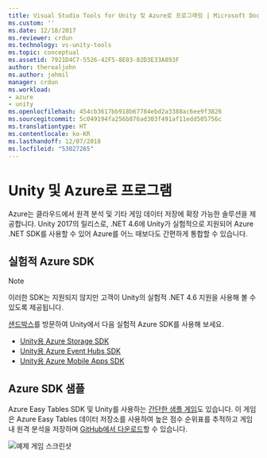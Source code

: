 ```yaml
---
title: Visual Studio Tools for Unity 및 Azure로 프로그래밍 | Microsoft Docs
ms.custom: ''
ms.date: 12/18/2017
ms.reviewer: crdun
ms.technology: vs-unity-tools
ms.topic: conceptual
ms.assetid: 7921D4C7-5526-42F5-8E03-82D3E33A893F
author: therealjohn
ms.author: johmil
manager: crdun
ms.workload:
- azure
- unity
ms.openlocfilehash: 454cb3617bb918b67784ebd2a3388ac6ee9f3826
ms.sourcegitcommit: 5c049194fa256b876ad303f491af11edd505756c
ms.translationtype: HT
ms.contentlocale: ko-KR
ms.lasthandoff: 12/07/2018
ms.locfileid: "53027265"
---
```

# <a name="program-with-unity-and-azure"></a>Unity 및 Azure로 프로그램

Azure는 클라우드에서 원격 분석 및 기타 게임 데이터 저장에 확장 가능한 솔루션을 제공합니다. Unity 2017의 릴리스로, .NET 4.6에 Unity가 실험적으로 지원되어 Azure .NET SDK를 사용할 수 있어 Azure를 어느 때보다도 간편하게 통합할 수 있습니다.

## <a name="experimental-azure-sdks"></a>실험적 Azure SDK

> [!NOTE]
> 이러한 SDK는 지원되지 않지만 고객이 Unity의 실험적 .NET 4.6 지원을 사용해 볼 수 있도록 제공됩니다.

[샌드박스](/sandbox/)를 방문하여 Unity에서 다음 실험적 Azure SDK를 사용해 보세요.

* [Unity용 Azure Storage SDK](https://aka.ms/azstoragegamedev)
* [Unity용 Azure Event Hubs SDK](https://aka.ms/azeventhubsgamedev)
* [Unity용 Azure Mobile Apps SDK](https://aka.ms/azmobileappsgamedev)

## <a name="azure-sdk-sample"></a>Azure SDK 샘플

Azure Easy Tables SDK 및 Unity를 사용하는 [간단한 샘플 게임](https://aka.ms/azmobileappsracer)도 있습니다. 이 게임은 Azure Easy Tables 데이터 저장소를 사용하여 높은 점수 순위표를 추적하고 게임 내 원격 분석을 저장하며 [GitHub에서 다운로드](https://aka.ms/azsamples-unity)할 수 있습니다.

![예제 게임 스크린샷](media/vstu_azure-test-sample-game-image2.png)
